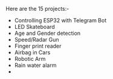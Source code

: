 Here are the 15 projects:-

- Controlling ESP32 with Telegram Bot
- LED Skateboard
- Age and Gender detection
- Speed/Radar Gun
- Finger print reader
- Airbag in Cars
- Robotic Arm
- Rain water alarm
- 
